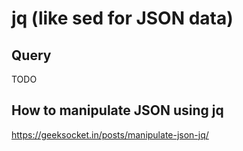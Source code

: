 # jq (like sed for JSON data)

## Query

   TODO

## How to manipulate JSON using jq

   https://geeksocket.in/posts/manipulate-json-jq/